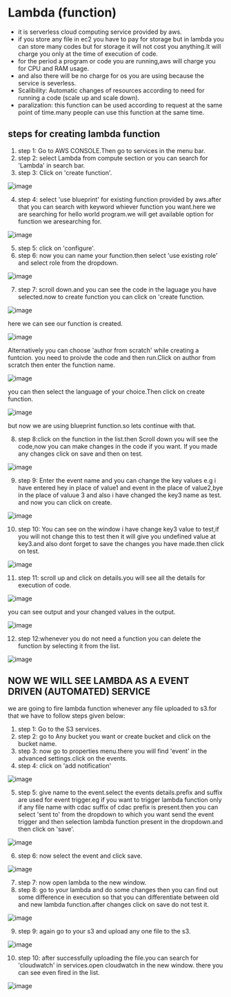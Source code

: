 # **Lambda (function)**

- it is serverless cloud computing service provided by aws.
- if you store any file in ec2 you have to pay for storage but in lambda you can store many codes but for storage it will not cost you anything.It will charge you only at the time of execution of code.
- for the period a program or code you are running,aws will charge you for CPU and RAM usage.
- and also there will be no charge for os you are using because the service is severless.
- Scalibility: Automatic changes of resources according to need for running a code (scale up and scale down).
- paralization: this function can be used according to request at the same point of time.many people can use this function at the same time.


## steps for creating lambda function

1. step 1: Go to AWS CONSOLE.Then go to services in the menu bar.
2. step 2: select Lambda from compute section or you can search for 'Lambda' in search bar.
3. step 3: Click on 'create function'.

![image](https://user-images.githubusercontent.com/63588827/80922033-ee8cbb80-8d97-11ea-89e0-3ef23244db4a.png)


4. step 4: select 'use blueprint' for existing function provided by aws.after that you can search with keyword whiever function you want.here we are searching for
hello world program.we will get available option for function we aresearching for.


![image](https://user-images.githubusercontent.com/63588827/80922162-c5b8f600-8d98-11ea-881b-24b5f9c24857.png)


5. step 5: click on 'configure'.
6. step 6: now you can name your function.then select 'use existing role' and select role from the dropdown.


![image](https://user-images.githubusercontent.com/63588827/80922184-ed0fc300-8d98-11ea-9899-8b7178510b0f.png)


7. step 7: scroll down.and you can see the code in the laguage you have selected.now to create function you can click on 'create function.


![image](https://user-images.githubusercontent.com/63588827/80922254-71fadc80-8d99-11ea-96aa-536dfb02a8d7.png)


here we can see our function is created.

![image](https://user-images.githubusercontent.com/63588827/80922279-a373a800-8d99-11ea-9255-d6af88c759b7.png)


Alternatively you can choose 'author from scratch' while creating a funtcion.
you need to proivde the code and then run.Click on author from scratch then enter the function name.


![image](https://user-images.githubusercontent.com/63588827/80922358-33b1ed00-8d9a-11ea-9ce8-92d9a4e8899e.png)


you can then select the language of your choice.Then click on create function.

![image](https://user-images.githubusercontent.com/63588827/80922398-71af1100-8d9a-11ea-9a67-1b4273978d4f.png)

but now we are using blueprint function.so lets continue with that.


8. step 8:click on the function in the list.then Scroll down you will see the code,now you can make changes in the code if you want.
If you made any changes click on save and then on test.


![image](https://user-images.githubusercontent.com/63588827/80922472-f69a2a80-8d9a-11ea-9bac-f03868131530.png)


9. step 9: Enter the event name and you can change the key values e.g i have entered hey in place of value1 and event in the place of value2,bye in the place of valuue 3 and also i have changed the key3 name as test.
and now you can click on create.


![image](https://user-images.githubusercontent.com/63588827/80954301-c2fee500-8e1a-11ea-9216-2eefdc9ef12f.png)



10. step 10: You can see on the window i have change key3 value to test,if you will not change this to test then it will give you undefined value at key3.and also dont forget to save the changes you have made.then click on test.


![image](https://user-images.githubusercontent.com/63588827/80957851-9ef2d200-8e21-11ea-9f9d-ff06905b5d6d.png)


11. step 11: scroll up and click on details.you will see all the details for execution of code.


![image](https://user-images.githubusercontent.com/63588827/80958401-9c44ac80-8e22-11ea-977d-ac192144dd01.png)



you  can see output and your changed values in the output.


![image](https://user-images.githubusercontent.com/63588827/80958534-d01fd200-8e22-11ea-8c3b-cf0bd0b7a659.png)


12. step 12:whenever you do not need a function you can delete the function by selecting it from the list.


![image](https://user-images.githubusercontent.com/63588827/80922682-55ac6f00-8d9c-11ea-938e-4190518c49ce.png)



## NOW WE WILL SEE LAMBDA AS A EVENT DRIVEN (AUTOMATED) SERVICE

we are going to fire lambda function whenever any file uploaded to s3.for that we have to follow steps given below:

1. step 1: Go to the S3 services.
2. step 2: go to Any bucket you want or create bucket and click on the bucket name.
3. step 3: now go to properties menu.there you will find 'event' in the advanced settings.click on the events.
4. step 4: click on 'add notification'

![image](https://user-images.githubusercontent.com/63588827/80960431-75887500-8e26-11ea-9d71-355bb83e27e3.png)


5. step 5: give name to the event.select the events details.prefix and suffix are used for event trigger.eg if you want to trigger lambda function only if any file name with cdac suffix of cdac prefix is present.then you can select 'sent to' from the dropdown to which you want send the event trigger and  then selection lambda function present in the dropdown.and then click on 'save'.


![image](https://user-images.githubusercontent.com/63588827/80960601-cf893a80-8e26-11ea-98b1-18e44b4c4642.png)


6. step 6: now select the event and click save.


![image](https://user-images.githubusercontent.com/63588827/80960967-91404b00-8e27-11ea-90a4-a1e052b404c5.png)


7. step 7: now open lambda to the new window.
8. step 8: go to your lambda and do some changes then you can find out some difference in execution so that you can differentiate between old and new lambda function.after changes click on save do not test it.

![image](https://user-images.githubusercontent.com/63588827/80961319-55f24c00-8e28-11ea-9896-de16dd0c1e68.png)


9. step 9: again go to your s3 and upload any one file to the s3.


![image](https://user-images.githubusercontent.com/63588827/80961471-a9649a00-8e28-11ea-89ab-c797575be175.png)


10. step 10: after successfully uploading the file.you can search for 'cloudwatch' in services.open cloudwatch in the new window.
there you can see even fired in the list.


![image](https://user-images.githubusercontent.com/63588827/80962522-d154fd00-8e2a-11ea-8890-b9e7041ddf76.png)

